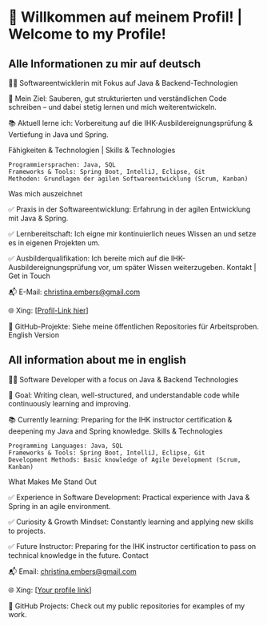 <h1>👋 Willkommen auf meinem Profil! | Welcome to my Profile! </h1>

<h2> Alle Informationen zu mir auf deutsch</h2>

👩‍💻 Softwareentwicklerin mit Fokus auf Java & Backend-Technologien

🎯 Mein Ziel: Sauberen, gut strukturierten und verständlichen Code schreiben – und dabei stetig lernen und mich weiterentwickeln.

📚 Aktuell lerne ich: Vorbereitung auf die IHK-Ausbildereignungsprüfung & Vertiefung in Java und Spring.

Fähigkeiten & Technologien | Skills & Technologies

    Programmiersprachen: Java, SQL
    Frameworks & Tools: Spring Boot, IntelliJ, Eclipse, Git
    Methoden: Grundlagen der agilen Softwareentwicklung (Scrum, Kanban)

Was mich auszeichnet

✅ Praxis in der Softwareentwicklung: Erfahrung in der agilen Entwicklung mit Java & Spring.

✅ Lernbereitschaft: Ich eigne mir kontinuierlich neues Wissen an und setze es in eigenen Projekten um.

✅ Ausbilderqualifikation: Ich bereite mich auf die IHK-Ausbildereignungsprüfung vor, um später Wissen weiterzugeben.
Kontakt | Get in Touch

📬 E-Mail: christina.embers@gmail.com

🌐 Xing: [[Profil-Link hier](https://www.xing.com/profile/Christina_Embers)]

📌 GitHub-Projekte: Siehe meine öffentlichen Repositories für Arbeitsproben.
English Version


<h2>All information about me in english</h2>

👩‍💻 Software Developer with a focus on Java & Backend Technologies

🎯 Goal: Writing clean, well-structured, and understandable code while continuously learning and improving.

📚 Currently learning: Preparing for the IHK instructor certification & deepening my Java and Spring knowledge.
Skills & Technologies

    Programming Languages: Java, SQL
    Frameworks & Tools: Spring Boot, IntelliJ, Eclipse, Git
    Development Methods: Basic knowledge of Agile Development (Scrum, Kanban)

What Makes Me Stand Out

✅ Experience in Software Development: Practical experience with Java & Spring in an agile environment.

✅ Curiosity & Growth Mindset: Constantly learning and applying new skills to projects.

✅ Future Instructor: Preparing for the IHK instructor certification to pass on technical knowledge in the future.
Contact

📬 Email: christina.embers@gmail.com

🌐 Xing: [[Your profile link](https://www.xing.com/profile/Christina_Embers)]

📌 GitHub Projects: Check out my public repositories for examples of my work.
